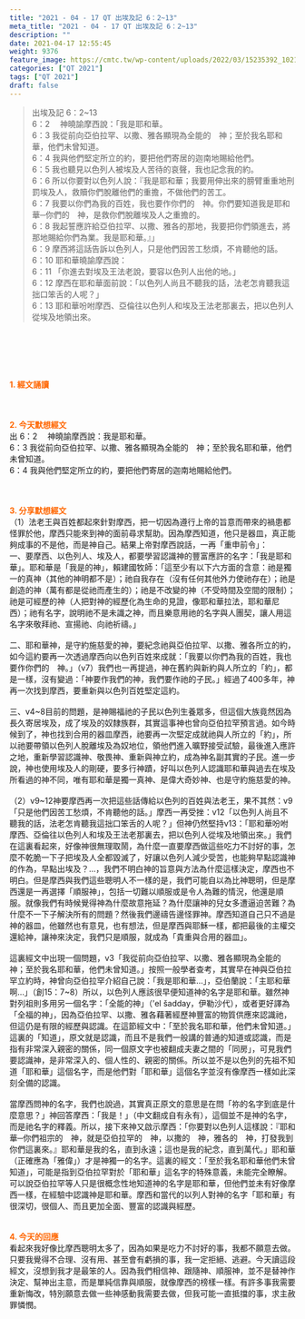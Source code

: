 ```yaml
---
title: "2021 - 04 - 17 QT 出埃及記 6：2~13"
meta_title: "2021 - 04 - 17 QT 出埃及記 6：2~13"
description: ""
date: 2021-04-17 12:55:45
weight: 9376
feature_image: https://cmtc.tw/wp-content/uploads/2022/03/15235392_10211799862337740_180693556567566654_o-1.webp
categories: ["QT 2021"]
tags: ["QT 2021"]
draft: false
---
```


<blockquote>出埃及記 6：2~13<br />
6：2 　神曉諭摩西說：「我是耶和華。<br />
6：3 我從前向亞伯拉罕、以撒、雅各顯現為全能的　神；至於我名耶和華，他們未曾知道。<br />
6：4 我與他們堅定所立的約，要把他們寄居的迦南地賜給他們。<br />
6：5 我也聽見以色列人被埃及人苦待的哀聲，我也記念我的約。<br />
6：6 所以你要對以色列人說：『我是耶和華；我要用伸出來的膀臂重重地刑罰埃及人，救贖你們脫離他們的重擔，不做他們的苦工。<br />
6：7 我要以你們為我的百姓，我也要作你們的　神。你們要知道我是耶和華─你們的　神，是救你們脫離埃及人之重擔的。<br />
6：8 我起誓應許給亞伯拉罕、以撒、雅各的那地，我要把你們領進去，將那地賜給你們為業。我是耶和華。』」<br />
6：9 摩西將這話告訴以色列人，只是他們因苦工愁煩，不肯聽他的話。<br />
6：10 耶和華曉諭摩西說：<br />
6：11 「你進去對埃及王法老說，要容以色列人出他的地。」<br />
6：12 摩西在耶和華面前說：「以色列人尚且不聽我的話，法老怎肯聽我這拙口笨舌的人呢？」<br />
6：13 耶和華吩咐摩西、亞倫往以色列人和埃及王法老那裏去，把以色列人從埃及地領出來。</blockquote><br />
&nbsp;<br />
<br />
&nbsp;<br />
<br />
<span style="color: #ff6600;"><strong>1. </strong><strong>經文誦讀</strong></span><br />
<br />
<span style="color: #ff6600;"><strong> </strong></span><br />
<br />
<span style="color: #ff6600;"><strong>2. 今天默想</strong><strong>經文<br />
</strong></span>出 6：2 　神曉諭摩西說：我是耶和華。<br />
6：3 我從前向亞伯拉罕、以撒、雅各顯現為全能的　神；至於我名耶和華，他們未曾知道。<br />
6：4 我與他們堅定所立的約，要把他們寄居的迦南地賜給他們。<br />
<br />
&nbsp;<br />
<br />
<span style="color: #ff6600;"><strong>3. 分享默想經文<br />
</strong></span>（1）法老王與百姓都起來針對摩西，把一切因為遵行上帝的旨意而帶來的禍患都怪罪於他，摩西只能來到神的面前尋求幫助。因為摩西知道，他只是器皿，真正能夠成事的不是他，而是神自己。結果上帝對摩西說話，一再「重申前令」：<br />
一、要摩西、以色列人、埃及人，都要學習認識神的豐富應許的名字：「我是耶和華」。耶和華是「我是的神」，賴建國牧師：「這至少有以下六方面的含意：祂是獨一的真神（其他的神明都不是）；祂自我存在（沒有任何其他外力使祂存在）；祂是創造的神（萬有都是從祂而產生的）；祂是不改變的神（不受時間及空間的限制）；祂是可經歷的神（人把對神的經歷化為生命的見證，像耶和華拉法，耶和華尼西）；祂有名字，說明祂不是未識之神，而且樂意用祂的名字與人團契，讓人用這名字來敬拜祂、宣揚祂、向祂祈禱。」<br />
<br />
二、耶和華神，是守約施慈愛的神，要紀念祂與亞伯拉罕、以撒、雅各所立的約，如今這約要再一次透過摩西向以色列百姓來成就：「我要以你們為我的百姓，我也要作你們的　神。」（v7）我們也一再提過，神在舊約與新約與人所立的「約」，都是一樣，沒有變過：「神要作我們的神，我們要作祂的子民。」經過了400多年，神再一次找到摩西，要重新與以色列百姓堅定這約。<br />
<br />
三、v4~8目前的問題，是神賜福祂的子民以色列生養眾多，但這個大族竟然因為長久寄居埃及，成了埃及的奴隸族群，其實這事神也曾向亞伯拉罕預言過。如今時候到了，神也找到合用的器皿摩西，祂要再一次堅定成就祂與人所立的「約」，所以祂要帶領以色列人脫離埃及為奴地位，領他們進入曠野接受試驗，最後進入應許之地，重新學習認識神、敬畏神、重新與神立約，成為神名副其實的子民。進一步說，神也使用埃及人的剛硬，要多行神蹟，好叫以色列人認識耶和華與過去在埃及所看過的神不同，唯有耶和華是獨一真神、是偉大奇妙神、也是守約施慈愛的神。<br />
<br />
（2）v9~12神要摩西再一次把這些話傳給以色列的百姓與法老王，果不其然：v9「只是他們因苦工愁煩，不肯聽他的話。」摩西一再受挫：v12「以色列人尚且不聽我的話，法老怎肯聽我這拙口笨舌的人呢？」但神仍然堅持v13：「耶和華吩咐摩西、亞倫往以色列人和埃及王法老那裏去，把以色列人從埃及地領出來。」我們在這裏看起來，好像神很無理取鬧，為什麼一直要摩西做這些吃力不討好的事，怎麼不乾脆一下子把埃及人全都毀滅了，好讓以色列人減少受苦，也能夠早點認識神的作為，早點出埃及？…，我們不明白神的旨意與方法為什麼這樣決定，摩西也不明白。但是摩西與我們這些聰明人不一樣的是，我們可能自以為比神聰明，但是摩西還是一再選擇「順服神」，包括一切難以順服或是令人為難的情況，他還是順服。就像我們有時候覺得神為什麼故意拖延？為什麼讓神的兒女多遭逼迫苦難？為什麼不一下子解決所有的問題？然後我們邊禱告邊怪罪神。摩西知道自己只不過是神的器皿，他雖然也有意見，也有想法，但是摩西與耶穌一樣，都把最後的主權交還給神，讓神來決定，我們只是順服，就成為「貴重與合用的器皿」。<br />
<br />
這裏經文中出現一個問題，v3「我從前向亞伯拉罕、以撒、雅各顯現為全能的　神；至於我名耶和華，他們未曾知道。」按照一般學者查考，其實早在神與亞伯拉罕立約時，神曾向亞伯拉罕介紹自己說：「我是耶和華…」，亞伯蘭說：「主耶和華啊…」（創15：7~8）所以，以色列人應該很早便知道神的名字是耶和華。雖然神對列祖則多用另一個名字：「全能的神」（’el šadday，伊勒沙代），或者更好譯為「全福的神」，因為亞伯拉罕、以撒、雅各藉著經歷神豐富的物質供應來認識祂，但這仍是有限的經歷與認識。在這節經文中：「至於我名耶和華，他們未曾知道。」這裏的「知道」，原文就是認識，而且不是我們一般講的普通的知道或認識，而是指有非常深入親密的關係，同一個原文字也被翻成夫妻之間的「同房」，可見我們要認識神，是非常深入的、個人性的、親密的關係。所以並不是以色列的先祖不知道「耶和華」這個名字，而是他們對「耶和華」這個名字並沒有像摩西一樣如此深刻全備的認識。<br />
<br />
當摩西問神的名字，我們也說過，其實真正原文的意思是在問「祢的名字到底是什麼意思？」神回答摩西：「我是！」（中文翻成自有永有），這個並不是神的名字，而是祂名字的釋義。所以，接下來神又啟示摩西：「你要對以色列人這樣說：『耶和華─你們祖宗的　神，就是亞伯拉罕的　神，以撒的　神，雅各的　神，打發我到你們這裏來。』耶和華是我的名，直到永遠；這也是我的紀念，直到萬代。」耶和華（正確應為「雅偉」）才是神獨一的名字。這裏的經文：「至於我名耶和華他們未曾知道」，可能是指到亞伯拉罕對於「耶和華」這名字的特殊意義，未能完全瞭解。可以說亞伯拉罕等人只是很概念性地知道神的名字是耶和華，但他們並未有好像摩西一樣，在經驗中認識神是耶和華。摩西和當代的以列人對神的名字「耶和華」有很深切，很個人、而且更加全面、豐富的認識與經歷。<br />
<br />
<br />
<span style="color: #ff6600;"><strong>4. 今天的回應<br />
</strong></span>看起來我好像比摩西聰明太多了，因為如果是吃力不討好的事，我都不願意去做。只要我覺得不合理、沒有用、甚至會有虧損的事，我一定拒絕、逃避。今天讀這段經文，沒想到我才是最笨的人。因為我們相信神、跟隨神、順服神，並不是替神作決定、幫神出主意，而是單純信靠與順服，就像摩西的榜樣一樣。有許多事我需要重新悔改，特別願意去做一些神感動我需要去做，但我可能一直抵擋的事，求主赦罪憐憫。<br />
<br />
&nbsp;
        
